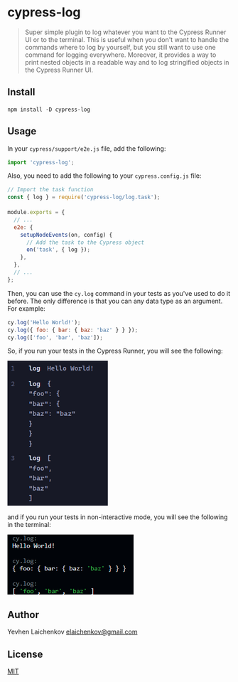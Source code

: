 # cypress-log

> Super simple plugin to log whatever you want to the Cypress Runner UI or to the terminal. This is useful when you don't want to handle the commands where to log by yourself, but you still want to use one command for logging everywhere. Moreover, it provides a way to print nested objects in a readable way and to log stringified objects in the Cypress Runner UI.

## Install

```shell
npm install -D cypress-log
```

## Usage

In your `cypress/support/e2e.js` file, add the following:

```js
import 'cypress-log';
```

Also, you need to add the following to your `cypress.config.js` file:

```js
// Import the task function
const { log } = require('cypress-log/log.task');

module.exports = {
  // ...
  e2e: {
    setupNodeEvents(on, config) {
      // Add the task to the Cypress object
      on('task', { log });
    },
  },
  // ...
};
```

Then, you can use the `cy.log` command in your tests as you've used to do it before. The only difference is that you can any data type as an argument. For example:

```js
cy.log('Hello World!');
cy.log({ foo: { bar: { baz: 'baz' } } });
cy.log(['foo', 'bar', 'baz']);
```

So, if you run your tests in the Cypress Runner, you will see the following:

![ui](./assets/ui.png)

and if you run your tests in non-interactive mode, you will see the following in the terminal:

![terminal](./assets/terminal.png)

## Author

Yevhen Laichenkov <elaichenkov@gmail.com>

## License

[MIT](./LICENSE)

